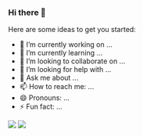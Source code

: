 ### Hi there 👋

Here are some ideas to get you started:

- 🔭 I’m currently working on ...
- 🌱 I’m currently learning ...
- 👯 I’m looking to collaborate on ...
- 🤔 I’m looking for help with ...
- 💬 Ask me about ...
- 📫 How to reach me: ...
- 😄 Pronouns: ...
- ⚡ Fun fact: ...

<p>
  <img src='https://github-readme-stats.vercel.app/api?username=engrmh&show_icons=true&theme=onedark&rank_icon=github'/>
  <img src='https://github-readme-stats.vercel.app/api/top-langs/?username=engrmh&layout=compact&theme=onedark'/>
</p>
